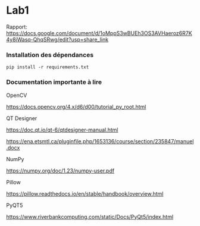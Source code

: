 # Lab1

Rapport: https://docs.google.com/document/d/1oMppS3wBUEh3OS3AVHaeroz6R7K4y8iWasq-QhqSRwg/edit?usp=share_link

### Installation des dépendances

`pip install -r requirements.txt`

### Documentation importante à lire


OpenCV

https://docs.opencv.org/4.x/d6/d00/tutorial_py_root.html

QT Designer

https://doc.qt.io/qt-6/qtdesigner-manual.html

https://ena.etsmtl.ca/pluginfile.php/1653136/course/section/235847/manuel.docx

NumPy

https://numpy.org/doc/1.23/numpy-user.pdf

Pillow

https://pillow.readthedocs.io/en/stable/handbook/overview.html

PyQT5

https://www.riverbankcomputing.com/static/Docs/PyQt5/index.html
